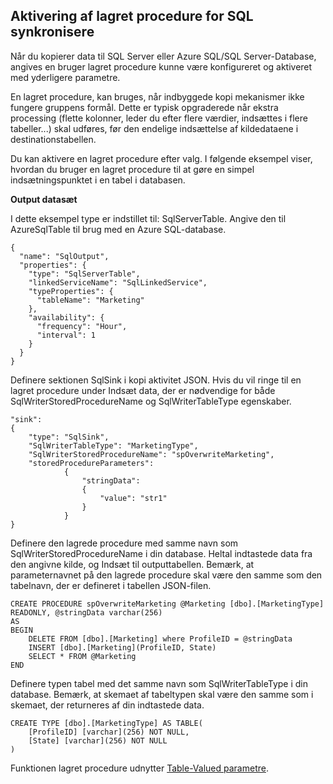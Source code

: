 ## <a name="invoking-stored-procedure-for-sql-sink"></a>Aktivering af lagret procedure for SQL synkronisere

Når du kopierer data til SQL Server eller Azure SQL/SQL Server-Database, angives en bruger lagret procedure kunne være konfigureret og aktiveret med yderligere parametre. 

En lagret procedure, kan bruges, når indbyggede kopi mekanismer ikke fungere gruppens formål. Dette er typisk opgraderede når ekstra processing (flette kolonner, leder du efter flere værdier, indsættes i flere tabeller...) skal udføres, før den endelige indsættelse af kildedataene i destinationstabellen. 

Du kan aktivere en lagret procedure efter valg. I følgende eksempel viser, hvordan du bruger en lagret procedure til at gøre en simpel indsætningspunktet i en tabel i databasen. 

**Output datasæt**

I dette eksempel type er indstillet til: SqlServerTable. Angive den til AzureSqlTable til brug med en Azure SQL-database. 

    {
      "name": "SqlOutput",
      "properties": {
        "type": "SqlServerTable",
        "linkedServiceName": "SqlLinkedService",
        "typeProperties": {
          "tableName": "Marketing"
        },
        "availability": {
          "frequency": "Hour",
          "interval": 1
        }
      }
    }
    
Definere sektionen SqlSink i kopi aktivitet JSON. Hvis du vil ringe til en lagret procedure under Indsæt data, der er nødvendige for både SqlWriterStoredProcedureName og SqlWriterTableType egenskaber.

    "sink":
    {
        "type": "SqlSink",
        "SqlWriterTableType": "MarketingType",
        "SqlWriterStoredProcedureName": "spOverwriteMarketing", 
        "storedProcedureParameters":
                {
                    "stringData": 
                    {
                        "value": "str1"     
                    }
                }
    }

Definere den lagrede procedure med samme navn som SqlWriterStoredProcedureName i din database. Heltal indtastede data fra den angivne kilde, og Indsæt til outputtabellen. Bemærk, at parameternavnet på den lagrede procedure skal være den samme som den tabelnavn, der er defineret i tabellen JSON-filen.

    CREATE PROCEDURE spOverwriteMarketing @Marketing [dbo].[MarketingType] READONLY, @stringData varchar(256)
    AS
    BEGIN
        DELETE FROM [dbo].[Marketing] where ProfileID = @stringData
        INSERT [dbo].[Marketing](ProfileID, State)
        SELECT * FROM @Marketing
    END

Definere typen tabel med det samme navn som SqlWriterTableType i din database. Bemærk, at skemaet af tabeltypen skal være den samme som i skemaet, der returneres af din indtastede data.

    CREATE TYPE [dbo].[MarketingType] AS TABLE(
        [ProfileID] [varchar](256) NOT NULL,
        [State] [varchar](256) NOT NULL
    )

Funktionen lagret procedure udnytter [Table-Valued parametre](https://msdn.microsoft.com/library/bb675163.aspx).